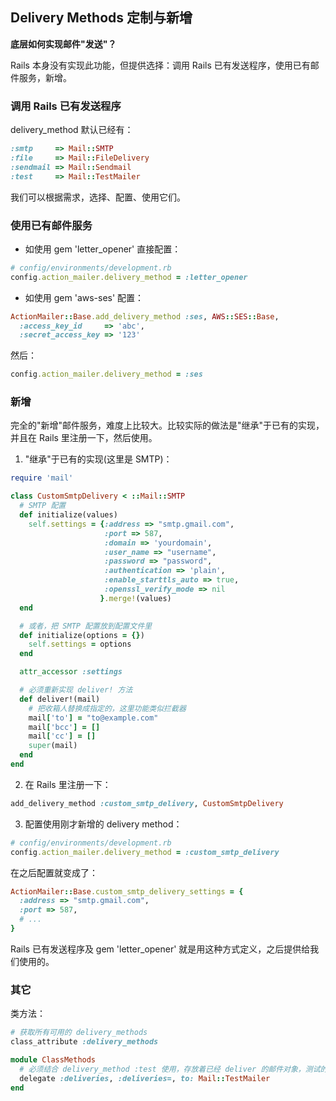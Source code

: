 ## Delivery Methods 定制与新增

**底层如何实现邮件"发送"？**

Rails 本身没有实现此功能，但提供选择：调用 Rails 已有发送程序，使用已有邮件服务，新增。

### 调用 Rails 已有发送程序

delivery_method 默认已经有：

```ruby
:smtp     => Mail::SMTP
:file     => Mail::FileDelivery
:sendmail => Mail::Sendmail
:test     => Mail::TestMailer
```

我们可以根据需求，选择、配置、使用它们。

### 使用已有邮件服务

- 如使用 gem 'letter_opener' 直接配置：

```ruby
# config/environments/development.rb
config.action_mailer.delivery_method = :letter_opener
```

- 如使用 gem 'aws-ses' 配置：

```ruby
ActionMailer::Base.add_delivery_method :ses, AWS::SES::Base,
  :access_key_id     => 'abc',
  :secret_access_key => '123'
```

然后：

```ruby
config.action_mailer.delivery_method = :ses
```

### 新增

完全的"新增"邮件服务，难度上比较大。比较实际的做法是"继承"于已有的实现，并且在 Rails 里注册一下，然后使用。

1) "继承"于已有的实现(这里是 SMTP)：

``` ruby
require 'mail'

class CustomSmtpDelivery < ::Mail::SMTP
  # SMTP 配置
  def initialize(values)
    self.settings = {:address => "smtp.gmail.com",
                     :port => 587,
                     :domain => 'yourdomain',
                     :user_name => "username",
                     :password => "password",
                     :authentication => 'plain',
                     :enable_starttls_auto => true,
                     :openssl_verify_mode => nil
                    }.merge!(values)
  end

  # 或者，把 SMTP 配置放到配置文件里
  def initialize(options = {})
    self.settings = options
  end

  attr_accessor :settings

  # 必须重新实现 deliver! 方法
  def deliver!(mail)
    # 把收箱人替换成指定的，这里功能类似拦截器
    mail['to'] = "to@example.com"
    mail['bcc'] = []
    mail['cc'] = []
    super(mail)
  end
end
```

2) 在 Rails 里注册一下：

```ruby
add_delivery_method :custom_smtp_delivery, CustomSmtpDelivery
```

3) 配置使用刚才新增的 delivery method：

```ruby
# config/environments/development.rb
config.action_mailer.delivery_method = :custom_smtp_delivery
```

在之后配置就变成了：

```ruby
ActionMailer::Base.custom_smtp_delivery_settings = {
  :address => "smtp.gmail.com",
  :port => 587,
  # ...
}
```

Rails 已有发送程序及 gem 'letter_opener' 就是用这种方式定义，之后提供给我们使用的。

### 其它

类方法：

```ruby
# 获取所有可用的 delivery_methods
class_attribute :delivery_methods

module ClassMethods
  # 必须结合 delivery_method :test 使用，存放着已经 deliver 的邮件对象，测试的时候可用到它。
  delegate :deliveries, :deliveries=, to: Mail::TestMailer
end
```
